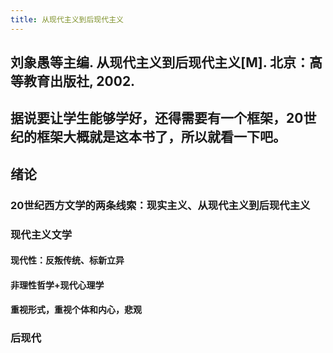 ```yaml
---
title: 从现代主义到后现代主义
---
```


## 刘象愚等主编. 从现代主义到后现代主义[M]. 北京：高等教育出版社, 2002.
## 据说要让学生能够学好，还得需要有一个框架，20世纪的框架大概就是这本书了，所以就看一下吧。
## 绪论
### 20世纪西方文学的两条线索：现实主义、从现代主义到后现代主义
### 现代主义文学
#### 现代性：反叛传统、标新立异
#### 非理性哲学+现代心理学
#### 重视形式，重视个体和内心，悲观
### 后现代
